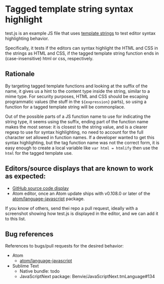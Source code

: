 # Tagged template string syntax highlight

test.js is an example JS file that uses [template strings](https://developer.mozilla.org/en/docs/Web/JavaScript/Reference/template_strings) to test editor syntax highlighting behavior.

Specifically, it tests if the editors can syntax highlight the HTML and CSS in the strings as HTML and CSS, if the tagged template string function ends in (case-insensitive) html or css, respectively.

## Rationale

By targeting tagged template functions and looking at the suffix of the name, it gives us a hint to the content type inside the string, similar to a mime type. For security purposes, HTML and CSS should be escaping programmatic values (the stuff in the `${expression}` parts), so using a function for a tagged template string will be commonplace.

Out of the possible parts of a JS function name to use for indicating the string type, it seems using the suffix, ending part of the function name makes the most sense: it is closest to the string value, and is a clearer regexp to use for syntax highlighting, no need to account for the full character set allowed in function names. If a developer wanted to get this syntax highlighting, but the tag function name was not the correct form, it is easy enough to create a local variable like `var html = htmlify` then use the `html` for the tagged template use.

## Editors/source displays that are known to work as expected:

* [GitHub source code display](https://github.com/jrburke/tts-syntax-highlight/blob/master/test.js)
* Atom editor, once an Atom update ships with v0.108.0 or later of the [atom/language-javascript](https://github.com/atom/language-javascript) package.

If you know of others, send thei repo a pull request, ideally with a screenshot showing how test.js is displayed in the editor, and we can add it to this list.

## Bug references

References to bugs/pull requests for the desired behavior:

* Atom
    * [atom/language-javascript](https://github.com/atom/language-javascript/pull/282)
* Sublime Text
    * Native bundle: todo
    * JavaScriptNext package: Benvie/JavaScriptNext.tmLanguage#134
